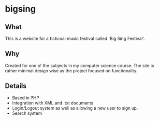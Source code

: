 # bigsing

## What
This is a website for a fictional music festival called 'Big Sing Festival'.

## Why
Created for one of the subjects in my computer science course. The site is rather minimal design wise as the project focused on functionality.

## Details
 - Based in PHP
 - Integration with XML and .txt documents
 - Login/Logout system as well as allowing a new user to sign up.
 - Search system
